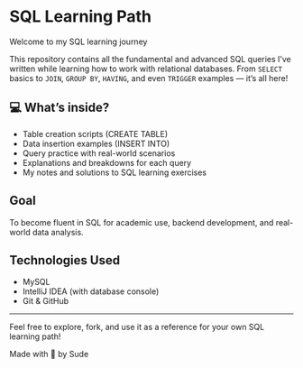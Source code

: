 # SQL Learning Path

Welcome to my SQL learning journey

This repository contains all the fundamental and advanced SQL queries I’ve written while learning how to work with relational databases. From `SELECT` basics to `JOIN`, `GROUP BY`, `HAVING`, and even `TRIGGER` examples — it’s all here!

## 💻 What’s inside?
- Table creation scripts (CREATE TABLE)
- Data insertion examples (INSERT INTO)
- Query practice with real-world scenarios
- Explanations and breakdowns for each query
- My notes and solutions to SQL learning exercises

## Goal
To become fluent in SQL for academic use, backend development, and real-world data analysis.

## Technologies Used
- MySQL
- IntelliJ IDEA (with database console)
- Git & GitHub

---

Feel free to explore, fork, and use it as a reference for your own SQL learning path!

Made with 💙 by Sude
